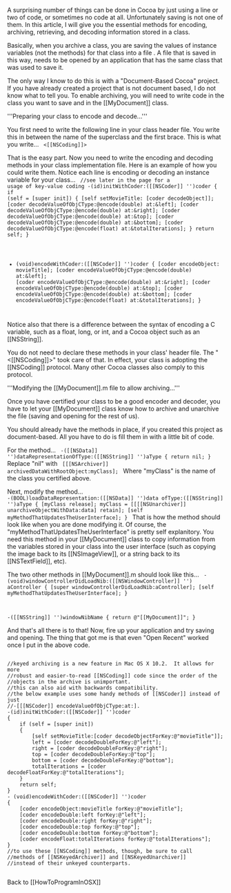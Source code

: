 A surprising number of things can be done in Cocoa by just using a line or two of code, or sometimes no code at all.  Unfortunately saving is not one of them.  In this article, I will give you the essential methods for encoding, archiving, retrieving, and decoding information stored in a class.

Basically, when you archive a class, you are saving the values of instance variables (not the methods) for that class into a file .  A file that is saved in this way, needs to be opened by an application that has the same class that was used to save it.

The only way I know to do this is with a "Document-Based Cocoa" project.  If you have already created a project that is not document based, I do not know what to tell you.  To enable archiving, you will need to write code in the class you want to save and in the [[MyDocument]] class.

'''Preparing your class to encode and decode...'''

You first need to write the following line in your class header file.  You write this in between the name of the superclass and the first brace.  This is what you write...
<code>
<[[NSCoding]]>
</code>

That is the easy part.  Now you need to write the encoding and decoding methods in your class implementation file.  Here is an example of how you could write them.  Notice each line is encoding or decoding an instance variable for your class...
<code>
//see later in the page for a usage of key-value coding
-(id)initWithCoder:([[NSCoder]] '')coder
{
    if (self = [super init])
    {
        [self setMovieTitle: [coder decodeObject]];
        [coder decodeValueOfObjCType:@encode(double) at:&left];
        [coder decodeValueOfObjCType:@encode(double) at:&right];
        [coder decodeValueOfObjCType:@encode(double) at:&top];
        [coder decodeValueOfObjCType:@encode(double) at:&bottom];
        [coder decodeValueOfObjCType:@encode(float) at:&totalIterations];
    }
    return self;
}
- (void)encodeWithCoder:([[NSCoder]] '')coder
{
    [coder encodeObject: movieTitle];
    [coder encodeValueOfObjCType:@encode(double) at:&left];
    [coder encodeValueOfObjCType:@encode(double) at:&right];
    [coder encodeValueOfObjCType:@encode(double) at:&top];
    [coder encodeValueOfObjCType:@encode(double) at:&bottom];
    [coder encodeValueOfObjCType:@encode(float) at:&totalIterations];
}
</code>
Notice also that there is a difference between the syntax of encoding a C variable, such as a float, long, or int, and a Cocoa object such as an [[NSString]].

You do not need to declare these methods in your class' header file.  The "<[[NSCoding]]>" took care of that.  In effect, your class is adopting the [[NSCoding]] protocol.  Many other Cocoa classes also comply to this protocol.

'''Modifying the [[MyDocument]].m file to allow archiving...'''

Once you have certified your class to be a good encoder and decoder, you have to let your [[MyDocument]] class know how to archive and unarchive the file (saving and opening for the rest of us).

You should already have the methods in place, if you created this project as document-based.  All you have to do is fill them in with a little bit of code.

For the method...
<code>
-([[NSData]] '')dataRepresentationOfType:([[NSString]] '')aType {
     return nil;
}
</code>
Replace "nil" with
<code>
[[[NSArchiver]] archivedDataWithRootObject:myClass];
</code>
Where "myClass" is the name of the class you certified above.

Next, modify the method...
<code>
-(BOOL)loadDataRepresentation:([[NSData]] '')data ofType:([[NSString]] '')aType {
    [myClass release];
    myClass = [[[[NSUnarchiver]] unarchiveObjectWithData:data] retain];
    [self myMethodThatUpdatesTheUserInterface];
}
</code>
That is how the method should look like when you are done modifying it.  Of course, the "myMethodThatUpdatesTheUserInterface" is pretty self explanitory.  You need this method in your [[MyDocument]] class to copy information from the variables stored in your class into the user interface (such as copying the image back to its [[NSImageView]], or a string back to its [[NSTextField]], etc).

The two other methods in [[MyDocument]].m should look like this...
<code>
-(void)windowControllerDidLoadNib:([[NSWindowController]] '') aController
{
      [super windowControllerDidLoadNib:aController];
      [self myMethodThatUpdatesTheUserInterface];
}

-([[NSString]] '')windowNibName
{
     return @"[[MyDocument]]";
}
</code>

And that's all there is to that!  Now, fire up your application and try saving and opening.  The thing that got me is that even "Open Recent" worked once I put in the above code.

<code>
//keyed archiving is a new feature in Mac OS X 10.2.  It allows for more
//robust and easier-to-read [[NSCoding]] code since the order of the
//objects in the archive is unimportant.
//this can also aid with backwards compatibility.
//the below example uses some handy methods of [[NSCoder]] instead of just
//-[[[NSCoder]] encodeValueOfObjCType:at:].
-(id)initWithCoder:([[NSCoder]] '')coder
{
    if (self = [super init])
    {
        [self setMovieTitle:[coder decodeObjectForKey:@"movieTitle"]];
        left = [coder decodeDoubleForKey:@"left"];
        right = [coder decodeDoubleForKey:@"right"];
        top = [coder decodeDoubleForKey:@"top"];
        bottom = [coder decodeDoubleForKey:@"bottom"];
        totalIterations = [coder decodeFloatForKey:@"totalIterations"];
    }
    return self;
}
- (void)encodeWithCoder:([[NSCoder]] '')coder
{
    [coder encodeObject:movieTitle forKey:@"movieTitle"];
    [coder encodeDouble:left forKey:@"left"];
    [coder encodeDouble:right forKey:@"right"];
    [coder encodeDouble:top forKey:@"top"];
    [coder encodeDouble:bottom forKey:@"bottom"];
    [coder encodeFloat:totalIterations forKey:@"totalIterations"];
}
//to use these [[NSCoding]] methods, though, be sure to call
//methods of [[NSKeyedArchiver]] and [[NSKeyedUnarchiver]]
//instead of their unkeyed counterparts.

</code>


Back to [[HowToProgramInOSX]]